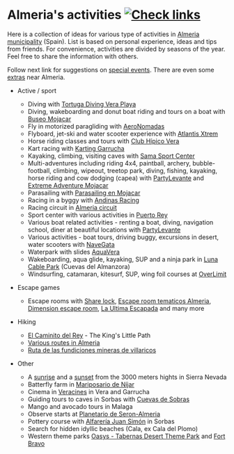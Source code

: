 Almeria's activities [![Check links](https://github.com/theold190/active-almeria/actions/workflows/ci.yml/badge.svg)](https://github.com/theold190/active-almeria/actions/workflows/ci.yml)
====================

Here is a collection of ideas for various type of activities in [Almeria municipality](https://en.wikipedia.org/wiki/Almer%C3%ADa) (Spain). List is based on personal experience, ideas and tips from friends. For convenience, activities are divided by seasons of the year. Feel free to share the information with others.

Follow next link for suggestions on [special events](events.md). There are even some [extras](extras.md) near Almeria.

* Active / sport
  * Diving with [Tortuga Diving Vera Playa](https://buceotortuga.com/)
  * Diving, wakeboarding and donut boat riding and tours on a boat with [Buseo Mojacar](https://www.buceomojacar.com/es/)
  * Fly in motorized paragliding with [AeroNomadas](https://aeronomadas.com/)
  * Flyboard, jet-ski and water scooter experience with [Atlantis Xtrem](https://atlantisxtrem.com/)
  * Horse riding classes and tours with [Club Hípico Vera](http://www.clubhipicovera.es/)
  * Kart racing with [Karting Garrucha](https://kartinggarrucha.es/)
  * Kayaking, climbing, visiting caves with [Sama Sport Center](https://www.facebook.com/SamaSportCenter/)
  * Multi-adventures including riding 4x4, paintball, archery, bubble-football, climbing, wipeout, treetop park, diving, fishing, kayaking, horse riding and cow dodging (capea) with [PartyLevante](https://www.partylevante.com/) and [Extreme Adventure Mojacar](https://extremeadvmojacar.com/)<!-- markdown-link-check-disable-line -->
  * Parasailing with [Parasailing en Mojacar](https://www.facebook.com/Parasailingmojacar)
  * Racing in a byggy with [Andinas Racing](https://andinasracing.es/)
  * Racing circuit in [Almeria circuit](http://almeriacircuit.com/en/h-english/)
  * Sport center with various activities in [Puerto Rey](https://centrodeportivopuertorey.com/)
  * Various boat related activities - renting a boat, diving, navigation school, diner at beautiful locations with [PartyLevante](https://www.partylevante.com/)
  * Various activities - boat tours, driving buggy, excursions in desert, water scooters with [NaveGata](https://www.navegata.com/)
  * Waterpark with slides [AquaVera](https://aquavera.com/)
  * Wakeboarding, aqua glide, kayaking, SUP and a ninja park in [Luna Cable Park](https://www.lunarcablepark.com/) (Cuevas del Almanzora)
  * Windsurfing, catamaran, kitesurf, SUP, wing foil courses at [OverLimit](http://www.velaalmeria.es/)

* Escape games
  * Escape rooms with [Share lock](https://share-lock.es/), [Escape room tematicos Almeria](https://escaperoomtematicosalmeria.es/), [Dimension escape room](https://dimensionescaperoom.es/), [La Ultima Escapada](https://www.laultimaescapada.es/) and many more

* Hiking
  * [El Caminito del Rey](https://en.wikipedia.org/wiki/Caminito_del_Rey) - The King's Little Path
  * [Various routes in Almeria](https://www.dipalme.org/Servicios/cmsdipro/index.nsf/vista.xsp?p=Turismo&ref=rutas#)
  * [Ruta de las fundiciones mineras de villaricos](https://es.wikiloc.com/rutas-senderismo/ruta-de-las-fundiciones-mineras-de-villaricos-29485268)

* Other
  * A [sunrise](https://centrocomercio.sierranevada.es/pack-amanecer-veleta) and a [sunset](https://centrocomercio.sierranevada.es/atardecer-en-el-veleta) from the 3000 meters hights in Sierra Nevada
  * Batterfly farm in [Mariposario de Níjar](http://www.mariposariodenijar.com/actividades-mariposario-nijar-almeria.html)
  * Cinema in [Veracines](https://veracines.es/) in Vera and Garrucha
  * Guiding tours to caves in Sorbas with [Cuevas de Sobras](https://www.cuevasdesorbas.com/)
  * Mango and avocado tours in Malaga
  * Observe starts at [Planetario de Seron-Almeria](https://planetariodeseron.com/)
  * Pottery course with [Alfarería Juan Simón](https://alfareriajuansimon.es/) in Sorbas
  * Search for hidden idyllic beaches (Cala, ex Cala del Plomo)
  * Western theme parks [Oasys - Tabernas Desert Theme Park](https://www.oasysparquetematico.com/en/) and [Fort Bravo](https://www.andalucia.org/en/tabernas-leisure-and-fun-leisure-parks-fort-bravo)
